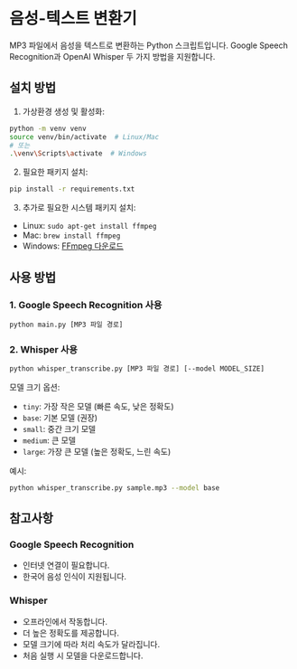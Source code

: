 # 음성-텍스트 변환기

MP3 파일에서 음성을 텍스트로 변환하는 Python 스크립트입니다. Google Speech Recognition과 OpenAI Whisper 두 가지 방법을 지원합니다.

## 설치 방법

1. 가상환경 생성 및 활성화:
```bash
python -m venv venv
source venv/bin/activate  # Linux/Mac
# 또는
.\venv\Scripts\activate  # Windows
```

2. 필요한 패키지 설치:
```bash
pip install -r requirements.txt
```

3. 추가로 필요한 시스템 패키지 설치:
- Linux: `sudo apt-get install ffmpeg`
- Mac: `brew install ffmpeg`
- Windows: [FFmpeg 다운로드](https://ffmpeg.org/download.html)

## 사용 방법

### 1. Google Speech Recognition 사용
```bash
python main.py [MP3 파일 경로]
```

### 2. Whisper 사용
```bash
python whisper_transcribe.py [MP3 파일 경로] [--model MODEL_SIZE]
```

모델 크기 옵션:
- `tiny`: 가장 작은 모델 (빠른 속도, 낮은 정확도)
- `base`: 기본 모델 (권장)
- `small`: 중간 크기 모델
- `medium`: 큰 모델
- `large`: 가장 큰 모델 (높은 정확도, 느린 속도)

예시:
```bash
python whisper_transcribe.py sample.mp3 --model base
```

## 참고사항

### Google Speech Recognition
- 인터넷 연결이 필요합니다.
- 한국어 음성 인식이 지원됩니다.

### Whisper
- 오프라인에서 작동합니다.
- 더 높은 정확도를 제공합니다.
- 모델 크기에 따라 처리 속도가 달라집니다.
- 처음 실행 시 모델을 다운로드합니다. 